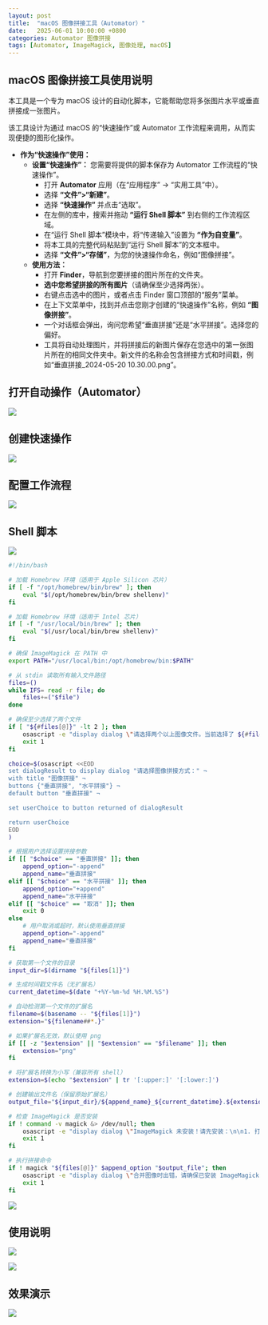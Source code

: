 ```yaml
---
layout: post
title:  "macOS 图像拼接工具（Automator）"
date:   2025-06-01 10:00:00 +0800
categories: Automator 图像拼接
tags: [Automator, ImageMagick, 图像处理, macOS]
---
```


## macOS 图像拼接工具使用说明

本工具是一个专为 macOS 设计的自动化脚本，它能帮助您将多张图片水平或垂直拼接成一张图片。

该工具设计为通过 macOS 的“快速操作”或 Automator 工作流程来调用，从而实现便捷的图形化操作。

* **作为“快速操作”使用：**
    * **设置“快速操作”：** 您需要将提供的脚本保存为 Automator 工作流程的“快速操作”。
        * 打开 **Automator** 应用（在“应用程序” -> “实用工具”中）。
        * 选择 **“文件”>“新建”**。
        * 选择 **“快速操作”** 并点击“选取”。
        * 在左侧的库中，搜索并拖动 **“运行 Shell 脚本”** 到右侧的工作流程区域。
        * 在“运行 Shell 脚本”模块中，将“传递输入”设置为 **“作为自变量”**。
        * 将本工具的完整代码粘贴到“运行 Shell 脚本”的文本框中。
        * 选择 **“文件”>“存储”**，为您的快速操作命名，例如“图像拼接”。
    * **使用方法：**
        * 打开 **Finder**，导航到您要拼接的图片所在的文件夹。
        * **选中您希望拼接的所有图片**（请确保至少选择两张）。
        * 右键点击选中的图片，或者点击 Finder 窗口顶部的“服务”菜单。
        * 在上下文菜单中，找到并点击您刚才创建的“快速操作”名称，例如 **“图像拼接”**。
        * 一个对话框会弹出，询问您希望“垂直拼接”还是“水平拼接”。选择您的偏好。
        * 工具将自动处理图片，并将拼接后的新图片保存在您选中的第一张图片所在的相同文件夹中。新文件的名称会包含拼接方式和时间戳，例如“垂直拼接_2024-05-20 10.30.00.png”。


## 打开自动操作（Automator）

![](/images/2025/Automator/Automator.jpeg)

## 创建快速操作

![](/images/2025/Automator/AutomatorQuickOperation.jpeg)

## 配置工作流程

![](/images/2025/Automator/AutomatorQuickOperation-Config.jpeg)

## Shell 脚本

![](/images/2025/Automator/ImageStitching-ShellCode.jpeg)

```bash
#!/bin/bash

# 加载 Homebrew 环境（适用于 Apple Silicon 芯片）
if [ -f "/opt/homebrew/bin/brew" ]; then
    eval "$(/opt/homebrew/bin/brew shellenv)"
fi

# 加载 Homebrew 环境（适用于 Intel 芯片）
if [ -f "/usr/local/bin/brew" ]; then
    eval "$(/usr/local/bin/brew shellenv)"
fi

# 确保 ImageMagick 在 PATH 中
export PATH="/usr/local/bin:/opt/homebrew/bin:$PATH"

# 从 stdin 读取所有输入文件路径
files=()
while IFS= read -r file; do
    files+=("$file")
done

# 确保至少选择了两个文件
if [ "${#files[@]}" -lt 2 ]; then
    osascript -e "display dialog \"请选择两个以上图像文件。当前选择了 ${#files[@]} 个文件。\" with title \"图像拼接错误\" buttons {\"好的\"} default button \"好的\" with icon stop"
    exit 1
fi

choice=$(osascript <<EOD
set dialogResult to display dialog "请选择图像拼接方式：" ¬
with title "图像拼接" ¬
buttons {"垂直拼接", "水平拼接"} ¬
default button "垂直拼接" ¬

set userChoice to button returned of dialogResult

return userChoice
EOD
)

# 根据用户选择设置拼接参数
if [[ "$choice" == "垂直拼接" ]]; then
    append_option="-append"
    append_name="垂直拼接"
elif [[ "$choice" == "水平拼接" ]]; then
    append_option="+append"
    append_name="水平拼接"
elif [[ "$choice" == "取消" ]]; then
	exit 0
else
    # 用户取消或超时，默认使用垂直拼接
    append_option="-append"
    append_name="垂直拼接"
fi

# 获取第一个文件的目录
input_dir=$(dirname "${files[1]}")

# 生成时间戳文件名（无扩展名）
current_datetime=$(date "+%Y-%m-%d %H.%M.%S")

# 自动检测第一个文件的扩展名
filename=$(basename -- "${files[1]}")
extension="${filename##*.}"

# 如果扩展名无效，默认使用 png
if [[ -z "$extension" || "$extension" == "$filename" ]]; then
    extension="png"
fi

# 将扩展名转换为小写（兼容所有 shell）
extension=$(echo "$extension" | tr '[:upper:]' '[:lower:]')

# 创建输出文件名（保留原始扩展名）
output_file="${input_dir}/${append_name}_${current_datetime}.${extension}"

# 检查 ImageMagick 是否安装
if ! command -v magick &> /dev/null; then
    osascript -e "display dialog \"ImageMagick 未安装！请先安装：\n\n1. 打开终端\n2. 运行: brew install imagemagick\" with title \"软件依赖错误\" buttons {\"好的\"} default button \"好的\" with icon stop"
    exit 1
fi

# 执行拼接命令
if ! magick "${files[@]}" $append_option "$output_file"; then
    osascript -e "display dialog \"合并图像时出错，请确保已安装 ImageMagick！\n终端命令: brew install imagemagick\" with title \"图像拼接错误\" buttons {\"好的\"} default button \"好的\" with icon stop"
    exit 1
fi
```

![](/images/2025/Automator/ImageStitching-ShellCode-All.png)

## 使用说明

![](/images/2025/Automator/ImageStitching.png)

![](/images/2025/Automator/ImageStitchingRun.png)

## 效果演示

![](/images/2025/Automator/Demo.png)
